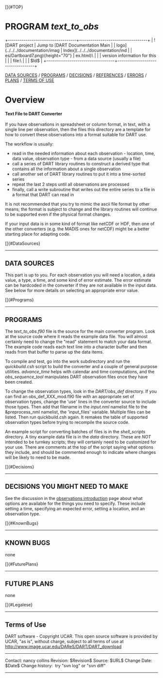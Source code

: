 []{#TOP}

PROGRAM *text\_to\_obs*
=======================

+-----------------------------------+-----------------------------------+
| ![DART project                    | Jump to [DART Documentation Main  |
| logo](../../../documentation/imag | Index](../../../documentation/ind |
| es/Dartboard7.png){height="70"}   | ex.html)\                         |
|                                   | version information for this      |
|                                   | file:\                            |
|                                   | \$Id\$                            |
+-----------------------------------+-----------------------------------+

[DATA SOURCES](#DataSources) / [PROGRAMS](#Programs) /
[DECISIONS](#Decisions) / [REFERENCES](#References) / [ERRORS](#Errors)
/ [PLANS](#FuturePlans) / [TERMS OF USE](#Legalese)

Overview
========

#### Text File to DART Converter

If you have observations in spreadsheet or column format, in text, with
a single line per observation, then the files this directory are a
template for how to convert these observations into a format suitable
for DART use.

The workflow is usually:

-   read in the needed information about each observation - location,
    time, data value, observation type - from a data source (usually a
    file)
-   call a series of DART library routines to construct a derived type
    that contains all the information about a single observation
-   call another set of DART library routines to put it into a
    time-sorted series
-   repeat the last 2 steps until all observations are processed
-   finally, call a write subroutine that writes out the entire series
    to a file in a format that DART can read in

It is not recommended that you try to mimic the ascii file format by
other means; the format is subject to change and the library routines
will continue to be supported even if the physical format changes.

If your input data is in some kind of format like netCDF or HDF, then
one of the other converters (e.g. the MADIS ones for netCDF) might be a
better starting place for adapting code.

[]{#DataSources}

------------------------------------------------------------------------

DATA SOURCES
------------

This part is up to you. For each observation you will need a location, a
data value, a type, a time, and some kind of error estimate. The error
estimate can be hardcoded in the converter if they are not available in
the input data. See below for more details on selecting an appropriate
error value.

[]{#Programs}

------------------------------------------------------------------------

PROGRAMS
--------

The *text\_to\_obs.f90* file is the source for the main converter
program. Look at the source code where it reads the example data file.
You will almost certainly need to change the "read" statement to match
your data format. The example code reads each text line into a character
buffer and then reads from that buffer to parse up the data items.

To compile and test, go into the work subdirectory and run the
*quickbuild.csh* script to build the converter and a couple of general
purpose utilities. *advance\_time* helps with calendar and time
computations, and the *obs\_sequence\_tool* manipulates DART observation
files once they have been created.

To change the observation types, look in the *DART/obs\_def* directory.
If you can find an obs\_def\_XXX\_mod.f90 file with an appropriate set
of observation types, change the 'use' lines in the converter source to
include those types. Then add that filename in the *input.nml* namelist
file to the &preprocess\_nml namelist, the 'input\_files' variable.
Multiple files can be listed. Then run quickbuild.csh again. It remakes
the table of supported observation types before trying to recompile the
source code.

An example script for converting batches of files is in the
*shell\_scripts* directory. A tiny example data file is in the *data*
directory. These are *NOT* intended to be turnkey scripts; they will
certainly need to be customized for your use. There are comments at the
top of the script saying what options they include, and should be
commented enough to indicate where changes will be likely to need to be
made.

[]{#Decisions}

------------------------------------------------------------------------

DECISIONS YOU MIGHT NEED TO MAKE
--------------------------------

See the discussion in the [observations
introduction](../observations.html#Decisions) page about what options
are available for the things you need to specify. These include setting
a time, specifying an expected error, setting a location, and an
observation type.

[]{#KnownBugs}

------------------------------------------------------------------------

KNOWN BUGS
----------

none

[]{#FuturePlans}

------------------------------------------------------------------------

FUTURE PLANS
------------

none

[]{#Legalese}

------------------------------------------------------------------------

Terms of Use
------------

DART software - Copyright UCAR. This open source software is provided by
UCAR, "as is", without charge, subject to all terms of use at
<http://www.image.ucar.edu/DAReS/DART/DART_download>

  ------------------ -----------------------------
  Contact:           nancy collins
  Revision:          \$Revision\$
  Source:            \$URL\$
  Change Date:       \$Date\$
  Change history:    try "svn log" or "svn diff"
  ------------------ -----------------------------


